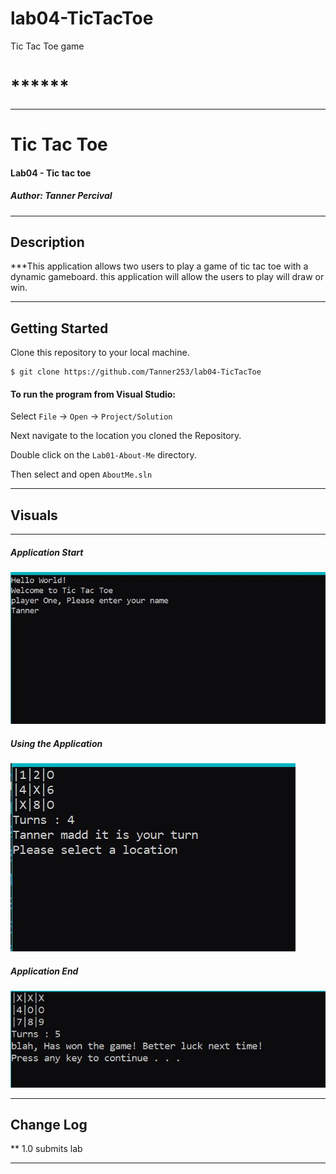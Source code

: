 # lab04-TicTacToe
Tic Tac Toe game
# ******
------------------------------

# Tic Tac Toe
#### Lab04 - Tic tac toe
##### *Author: Tanner Percival*

------------------------------

## Description
***This application allows two users to play a game of tic tac toe with a dynamic 
gameboard. this application will allow the users to play will draw or win.


------------------------------

## Getting Started
Clone this repository to your local machine.
```
$ git clone https://github.com/Tanner253/lab04-TicTacToe
```
#### To run the program from Visual Studio:
Select ```File``` -> ```Open``` -> ```Project/Solution```

Next navigate to the location you cloned the Repository.

Double click on the ```Lab01-About-Me``` directory.

Then select and open ```AboutMe.sln```

------------------------------

## Visuals
******

##### Application Start
![Start](/assets/capture1.JPG)
##### Using the Application
![Play](/assets/capture2.JPG)
##### Application End
![Win](/assets/capture3.JPG)

------------------------------

## Change Log
**
1.0 submits lab


------------------------------
